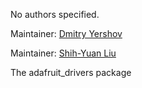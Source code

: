 <div id='adafruit_drivers-autogenerated' markdown='1'>


<!-- do not edit this file, autogenerated -->

No authors specified.

Maintainer: [Dmitry Yershov](mailto:yershov@mit.edu)

Maintainer: [Shih-Yuan Liu](mailto:syliu@mit.edu)

The adafruit_drivers package



</div>

